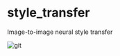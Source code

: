 # style_transfer
Image-to-image neural style transfer

![git](https://user-images.githubusercontent.com/11381418/44001779-94f85fda-9e55-11e8-9e1e-d4ba11736c63.png)
